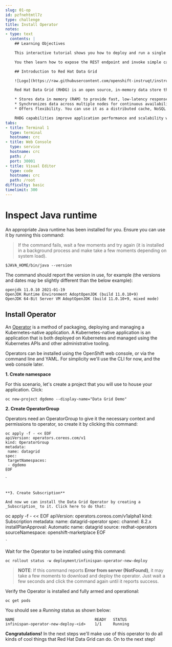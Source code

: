 ```yaml
---
slug: 01-op
id: pzfnehtmtl7z
type: challenge
title: Install Operator
notes:
- type: text
  contents: |
    ## Learning Objectives

    This interactive tutorial shows you how to deploy and run a single instance of [RHDG](https://www.redhat.com/en/technologies/jboss-middleware/data-grid) Red Hat Data Grid on OpenShift.

    You then learn how to expose the REST endpoint and invoke simple cache operations.

    ## Introduction to Red Hat Data Grid

    ![Logo](https://raw.githubusercontent.com/openshift-instruqt/instruqt/master/assets/middleware/dg/logo.png)

    Red Hat Data Grid (RHDG) is an open source, in-memory data store that:

    * Stores data in memory (RAM) to provide fast, low-latency response times and very high throughput.
    * Synchronizes data across multiple nodes for continuous availability, reliability, and elastic scalability.
    * Offers flexibility. You can use it as a distributed cache, NoSQL database, or event broker.

    RHDG capabilities improve application performance and scalability while reducing the need to make expensive calls to database management systems and transactional back ends.
tabs:
- title: Terminal 1
  type: terminal
  hostname: crc
- title: Web Console
  type: service
  hostname: crc
  path: /
  port: 30001
- title: Visual Editor
  type: code
  hostname: crc
  path: /root
difficulty: basic
timelimit: 300
---
```

# Inspect Java runtime

An appropriate Java runtime has been installed for you. Ensure you can use it by running this command:

> If the command fails, wait a few moments and try again (it is installed in a background process and make take a few moments depending on system load).

```
$JAVA_HOME/bin/java --version
```

The command should report the version in use, for example (the versions and dates may be slightly different than the below example):

```console
openjdk 11.0.10 2021-01-19
OpenJDK Runtime Environment AdoptOpenJDK (build 11.0.10+9)
OpenJDK 64-Bit Server VM AdoptOpenJDK (build 11.0.10+9, mixed mode)
```

## Install Operator

An [Operator](https://www.openshift.com/learn/topics/operators) is a method of packaging, deploying and managing a Kubernetes-native application. A Kubernetes-native application is an application that is both deployed on Kubernetes and managed using the Kubernetes APIs and other administrative tooling.

Operators can be installed using the OpenShift web console, or via the command line and YAML. For simplicity we'll use the CLI for now, and the web console later.

**1. Create namespace**

For this scenario, let's create a project that you will use to house your application. Click:

```
oc new-project dgdemo --display-name="Data Grid Demo"
```

**2. Create OperatorGroup**

Operators need an OperatorGroup to give it the necessary context and permissions to operator, so create it by clicking this command:

```
oc apply -f - << EOF
apiVersion: operators.coreos.com/v1
kind: OperatorGroup
metadata:
 name: datagrid
spec:
 targetNamespaces:
 - dgdemo
EOF
```
`
```

**3. Create Subscription**

And now we can install the Data Grid Operator by creating a _Subscription_ to it. Click here to do that:

```
oc apply -f - << EOF
apiVersion: operators.coreos.com/v1alpha1
kind: Subscription
metadata:
 name: datagrid-operator
spec:
 channel: 8.2.x
 installPlanApproval: Automatic
 name: datagrid
 source: redhat-operators
 sourceNamespace: openshift-marketplace
EOF
```
`
```

Wait for the Operator to be installed using this command:

```
oc rollout status -w deployment/infinispan-operator-new-deploy
```

> **NOTE**: If this command reports **Error from server (NotFound)**, it may take a few moments to download and deploy the operator. Just wait a few seconds and click the command again until it reports success.

Verify the Operator is installed and fully armed and operational:

```
oc get pods
```

You should see a _Running_ status as shown below:

```console
NAME                                   READY   STATUS
infinispan-operator-new-deploy-<id>    1/1     Running
```

**Congratulations!** In the next steps we'll make use of this operator to do all kinds of cool things that Red Hat Data Grid can do. On to the next step!
